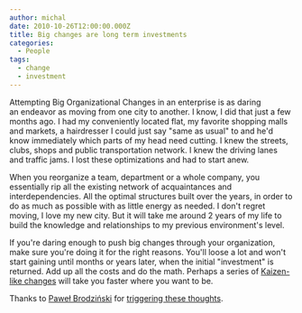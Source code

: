 ```yaml
---
author: michal
date: 2010-10-26T12:00:00.000Z
title: Big changes are long term investments
categories:
  - People
tags:
  - change
  - investment
---
```


Attempting Big Organizational Changes in an enterprise is as daring an endeavor as moving from one city to another. I know, I did that just a few months ago. I had my conveniently located flat, my favorite shopping malls and markets, a hairdresser I could just say "same as usual" to and he'd know immediately which parts of my head need cutting. I knew the streets, clubs, shops and public transportation network. I knew the driving lanes and traffic jams. I lost these optimizations and had to start anew.

When you reorganize a team, department or a whole company, you essentially rip all the existing network of acquaintances and interdependencies. All the optimal structures built over the years, in order to do as much as possible with as little energy as needed. I don't regret moving, I love my new city. But it will take me around 2 years of my life to build the knowledge and relationships to my previous environment's level.

If you're daring enough to push big changes through your organization, make sure you're doing it for the right reasons. You'll loose a lot and won't start gaining until months or years later, when the initial "investment" is returned. Add up all the costs and do the math. Perhaps a series of [Kaizen-like changes](http://en.wikipedia.org/wiki/Kaizen "Kaizen description on Wikipedia") will take you faster where you want to be.

Thanks to [Paweł Brodziński](http://twitter.com/pawelbrodzinski "Pawe?? Brodzi??ski's Twittter stream") for [triggering these thoughts](http://blog.brodzinski.com/2010/10/reorganizations.html "Post on Reorganizations by Pawe?? Brodzi??ski").
